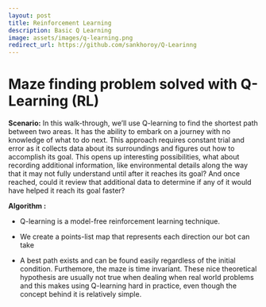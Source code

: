 ```yaml
---
layout: post
title: Reinforcement Learning
description: Basic Q Learning
image: assets/images/q-learning.png
redirect_url: https://github.com/sankhoroy/Q-Learinng
---
```


# Maze finding problem solved with Q-Learning (RL)
**Scenario:**
In this walk-through, we’ll use Q-learning to find the shortest path between two areas. It has the ability to embark on a journey with no knowledge of what to do next. This approach requires constant trial and error as it collects data about its surroundings and figures out how to accomplish its goal. This opens up interesting possibilities, what about recording additional information, like environmental details along the way that it may not fully understand until after it reaches its goal? And once reached, could it review that additional data to determine if any of it would have helped it reach its goal faster? 

**Algorithm :**
- Q-learning is a model-free reinforcement learning technique. 

- We create a points-list map that represents each direction our bot can take

- A best path exists and can be found easily regardless of the initial condition. Furthemore, the maze is time invariant. These nice theoretical hypothesis are usually not true when dealing when real world problems and this makes using Q-learning hard in practice, even though the concept behind it is relatively simple.


